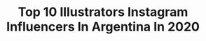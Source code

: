 ---
title: Top 10 Illustrators Instagram Influencers In Argentina In 2020
description: >-
  Find top illustrators Instagram influencers in Argentina in 2020. Most popular hashtags: #illustration #drawing #digitalart #shooting.
platform: Instagram
profiles:
  - username: "flordepampi"
    fullname: >-
      ↠ Flor de Pampi
    location: "Argentina"
    followers: 18393
    engagement: 773
    commentsToLikes: 0.048270
    avatar: "https://scontent-ams4-1.cdninstagram.com/v/t51.2885-19/s320x320/53305634_160406754875531_5659671258560724992_n.jpg?_nc_ht=scontent-ams4-1.cdninstagram.com&_nc_ohc=HRrcwFNG2NgAX-CPvUC&oh=74b3830efbfd7f7c0574c87f8831c0f3&oe=5EBAFE98"
    verified: false
    hashtags: "#pride, #pridemonth2019, #coronart, #coronado"
  - username: "eliszill"
    fullname: >-
      Elis Zill
    location: "Argentina"
    followers: 13952
    engagement: 879
    commentsToLikes: 0.015390
    avatar: "https://scontent-ams4-1.cdninstagram.com/v/t51.2885-19/s320x320/90094437_139478160797131_6183793797093130240_n.jpg?_nc_ht=scontent-ams4-1.cdninstagram.com&_nc_ohc=VWiDXm1RirkAX9NhCpS&oh=19a7cac943dc238713d2e78601358978&oe=5EBBBA38"
    verified: false
    hashtags: "#smokinggirl, #metal, #vampire, #digitalart"
  - username: "juanperednik"
    fullname: >-
      Juan Perednik
    location: "Argentina"
    followers: 36436
    engagement: 146
    commentsToLikes: 0.057155
    avatar: "https://scontent-lhr8-1.cdninstagram.com/v/t51.2885-19/s320x320/71070224_2296193997377695_3501840342854926336_n.jpg?_nc_ht=scontent-lhr8-1.cdninstagram.com&_nc_ohc=6j8tIQgD9PgAX_ukAHI&oh=1b1b215381bf1704cbcc0a5ab28361b7&oe=5EBAC743"
    verified: false
    hashtags: ""
  - username: "cari.bay"
    fullname: >-
      Caribay M. Benavides
    location: "Argentina"
    followers: 43091
    engagement: 545
    commentsToLikes: 0.013621
    avatar: "https://scontent-ams4-1.cdninstagram.com/v/t51.2885-19/s320x320/70004961_2355808417975364_3826811844941578240_n.jpg?_nc_ht=scontent-ams4-1.cdninstagram.com&_nc_ohc=8rPSt8YP9sMAX8fEBDo&oh=a8ee4f3277e656daa4ef593b5e387f71&oe=5EAF5105"
    verified: false
    hashtags: "#gouachepainting, #gouacheillustration, #doveargentina, #bathroom"
  - username: "ivanmayorquin"
    fullname: >-
      Iván Mayorquín
    location: "Argentina"
    followers: 23756
    engagement: 422
    commentsToLikes: 0.020563
    avatar: "https://scontent-ams4-1.cdninstagram.com/v/t51.2885-19/s320x320/27577202_183531992256282_7808573401114607616_n.jpg?_nc_ht=scontent-ams4-1.cdninstagram.com&_nc_ohc=9PKqV3FnaOkAX_Le3LE&oh=9616b477519b23f46f1d345fa8b905e2&oe=5EB2E00A"
    verified: false
    hashtags: "#ilustracion, #pokemon, #lagarfield, #pictoline"
  - username: "lucianovecchioart"
    fullname: >-
      Luciano Vecchio
    location: "Argentina"
    followers: 7933
    engagement: 622
    commentsToLikes: 0.034593
    avatar: "https://scontent-lga3-1.cdninstagram.com/v/t51.2885-19/s320x320/83183009_181272229792664_2427102829471596544_n.jpg?_nc_ht=scontent-lga3-1.cdninstagram.com&_nc_ohc=P-ObAhpLmMIAX8xN68b&oh=4214b98dfc517e863eb095c57cd2e069&oe=5EB27774"
    verified: false
    hashtags: "#valentinesday, #finn, #andromedashun, #youngavengers"
  - username: "flavio.greco.paglia"
    fullname: >-
      Flavio Greco Paglia
    location: "Argentina"
    followers: 8644
    engagement: 582
    commentsToLikes: 0.032231
    avatar: "https://scontent-ams4-1.cdninstagram.com/v/t51.2885-19/s320x320/25036228_1592562244125514_8677491975684882432_n.jpg?_nc_ht=scontent-ams4-1.cdninstagram.com&_nc_ohc=AsE3TScNC3IAX_iwVFE&oh=139fcfdd5951f84e3dca0ae63bfac98b&oe=5EB368E2"
    verified: false
    hashtags: "#buenosaires, #festival, #horrorfilm, #pencilart"
  - username: "molinetjuan"
    fullname: >-
      Juan Molinet
    location: "Argentina"
    followers: 8469
    engagement: 631
    commentsToLikes: 0.020433
    avatar: "https://scontent-ams4-1.cdninstagram.com/v/t51.2885-19/s320x320/41105866_701784660176993_543830395402059776_n.jpg?_nc_ht=scontent-ams4-1.cdninstagram.com&_nc_ohc=UHP4M6CHHQoAX_QWE__&oh=1df0d6ad0f54fe8c66478dbdcb476233&oe=5EAC0327"
    verified: false
    hashtags: "#retro, #inspirationdaily, #newyearsresolution, #socialdistancing"
  - username: "lodexavi"
    fullname: >-
      Xavi Aldea
    location: "Argentina"
    followers: 3208
    engagement: 1109
    commentsToLikes: 0.080160
    avatar: "https://scontent-bos3-1.cdninstagram.com/v/t51.2885-19/s320x320/47205826_557246588072818_9105027189425831936_n.jpg?_nc_ht=scontent-bos3-1.cdninstagram.com&_nc_ohc=wExl7AzMqJgAX9xf3BX&oh=eed117c713a666bdaf2dbfa36f052009&oe=5EBD5446"
    verified: false
    hashtags: "#ripped, #muscles, #exercise, #modellife"
  - username: "dani_dossantoss"
    fullname: >-
      ✨Daniela Dos Santos✨
    location: "Argentina"
    followers: 35962
    engagement: 148
    commentsToLikes: 0.065257
    avatar: "https://scontent-lhr8-1.cdninstagram.com/v/t51.2885-19/s320x320/82739939_2551714808400567_4511768564973174784_n.jpg?_nc_ht=scontent-lhr8-1.cdninstagram.com&_nc_ohc=F4WSgV-ujwkAX-eAlNY&oh=34c7853e5dd9edd83f71a4447415c591&oe=5EBAC2FB"
    verified: false
    hashtags: "#cumplea, #sombradeojos, #artisticphotography, #modelaje"
---